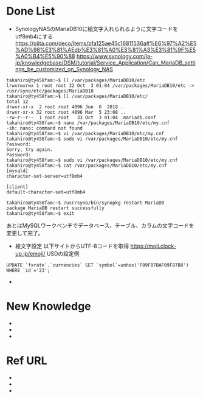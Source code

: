 # Done List

* SynologyNASのMariaDB10に絵文字入れられるように文字コードをutf8mb4にする
https://qiita.com/deco/items/bfa125ae45c16811536a#%E6%97%A2%E5%AD%98%E3%81%AEdb%E3%81%A0%E3%81%A3%E3%81%9F%E5%A0%B4%E5%90%88
https://www.synology.com/ja-jp/knowledgebase/DSM/tutorial/Service_Application/Can_MariaDB_settings_be_customized_on_Synology_NAS

```
takahiro@ty458fam:~$ ll /var/packages/MariaDB10/etc
lrwxrwxrwx 1 root root 32 Oct  3 01:04 /var/packages/MariaDB10/etc -> /usr/syno/etc/packages/MariaDB10
takahiro@ty458fam:~$ ll /var/packages/MariaDB10/etc/
total 12
drwxr-xr-x  2 root root 4096 Jun  6  2018 .
drwxr-xr-x 32 root root 4096 Mar  5 23:08 ..
-rw-r--r--  1 root root   33 Oct  3 01:04 .mariadb.conf
takahiro@ty458fam:~$ nano /var/packages/MariaDB10/etc/my.cnf
-sh: nano: command not found
takahiro@ty458fam:~$ vi /var/packages/MariaDB10/etc/my.cnf
takahiro@ty458fam:~$ sudo vi /var/packages/MariaDB10/etc/my.cnf
Password:
Sorry, try again.
Password:
takahiro@ty458fam:~$ sudo vi /var/packages/MariaDB10/etc/my.cnf
takahiro@ty458fam:~$ cat /var/packages/MariaDB10/etc/my.cnf
[mysqld]
character-set-server=utf8mb4

[client]
default-character-set=utf8mb4

takahiro@ty458fam:~$ /usr/syno/bin/synopkg restart MariaDB
package MariaDB restart successfully
takahiro@ty458fam:~$ exit
```

あとはMySQLワークベンチでデータベース、テーブル、カラムの文字コードを変更して完了。


* 絵文字設定
以下サイトからUTF-8コードを取得
https://moji.clock-up.jp/emoji/
USDの設定例
```
UPDATE `fxrate`.`currencies` SET `symbol`=unhex('F09F87BAF09F87B8')  WHERE `id`='23';
```

* 

# New Knowledge

* 
* 
* 

# Ref URL

* 
* 
* 
